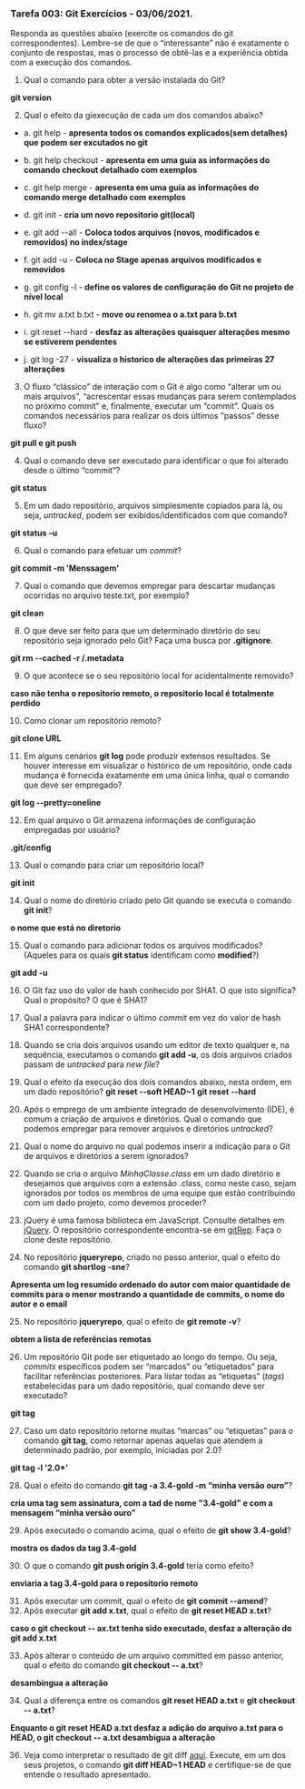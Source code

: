 ### Tarefa 003: Git Exercícios - 03/06/2021.

Responda as questões abaixo (exercite os comandos do git correspondentes). Lembre-se de que o “interessante” não é exatamente o conjunto de respostas, mas o processo de obtê-las e a experiência obtida com a execução dos comandos.


1. Qual o comando para obter a versão instalada do Git?

**git version**

2. Qual o efeito da giexecução de cada um dos comandos abaixo?
 * a. git help - 
    **apresenta todos os comandos explicados(sem detalhes) que podem ser excutados no git**
  
 * b. git help checkout -
   **apresenta em uma guia as informações do comando checkout detalhado com exemplos**
  
 * c. git help merge -
    **apresenta em uma guia as informações do comando merge detalhado com exemplos**
  
 * d. git init -
    **cria um novo repositorio git(local)**
  
 * e. git add --all -
    **Coloca todos arquivos (novos, modificados e removidos) no index/stage**
  
 * f. git add -u -
    **Coloca no Stage apenas arquivos modificados e removidos**
  
 * g. git config -l -
     **define os valores de configuração do Git no projeto de nível local**
  
 * h. git mv a.txt b.txt -
      **move ou renomea o a.txt para b.txt**
  
 * i. git reset --hard -
      **desfaz as alterações quaisquer alterações mesmo se estiverem pendentes**
  
 * j. git log -27 -
      **visualiza o historico de alterações das primeiras 27 alterações**
3. O fluxo “clássico” de interação com o Git é algo como “alterar um ou mais arquivos”, “acrescentar essas mudanças para serem contemplados no próximo commit” e, finalmente, executar um “commit”. Quais os comandos necessários para realizar os dois últimos “passos” desse fluxo?

**git pull e git push**

4. Qual o comando deve ser executado para identificar o que foi alterado desde o último “commit”?

**git status**

5. Em um dado repositório, arquivos simplesmente copiados para lá, ou seja, _untracked_, podem ser exibidos/identificados com que comando?

**git status -u**

6. Qual o comando para efetuar um _commit_?

**git commit -m 'Menssagem'**

7. Qual o comando que devemos empregar para descartar mudanças ocorridas no arquivo teste.txt, por exemplo?

**git clean**

8. O que deve ser feito para que um determinado diretório do seu repositório seja ignorado pelo Git? Faça uma busca por **.gitignore**.

**git rm --cached -r /.metadata**

9. O que acontece se o seu repositório local for acidentalmente removido?

**caso não tenha o repositorio remoto, o repositorio local é totalmente perdido**

10. Como clonar um repositório remoto?

**git clone URL**

11. Em alguns cenários **git log** pode produzir extensos resultados. Se houver interesse em visualizar o histórico de um repositório, onde cada mudança é fornecida exatamente em uma única linha, qual o comando que deve ser empregado?

**git log --pretty=oneline**

12. Em qual arquivo o Git armazena informações de configuração empregadas por usuário?

**.git/config**

13. Qual o comando para criar um repositório local?

**git init**

14. Qual o nome do diretório criado pelo Git quando se executa o comando **git init**?

**o nome que está no diretorio**

15. Qual o comando para adicionar todos os arquivos modificados? (Aqueles para os quais **git status** identificam como **modified**?)

**git add -u**

16. O Git faz uso do valor de hash conhecido por SHA1. O que isto significa? Qual o propósito? O que é SHA1?
    
17. Qual a palavra para indicar o último _commit_ em vez do valor de hash SHA1 correspondente?
    
18. Quando se cria dois arquivos usando um editor de texto qualquer e, na sequência, executamos o comando **git add -u**, os dois arquivos criados passam de _untracked_ para _new file_?
    
19. Qual o efeito da execução dos dois comandos abaixo, nesta ordem, em um dado repositório?
**git reset --soft HEAD~1**
**git reset --hard**
20. Após o emprego de um ambiente integrado de desenvolvimento (IDE), é comum a criação de arquivos e diretórios. Qual o comando que podemos empregar para remover arquivos e diretórios _untracked_?

21. Qual o nome do arquivo no qual podemos inserir a indicação para o Git de arquivos e diretórios a serem ignorados?
22. Quando se cria o arquivo _MinhaClasse.class_ em um dado diretório e desejamos que arquivos com a extensão .class, como neste caso, sejam ignorados por todos os membros de uma equipe que estão contribuindo com um dado projeto, como devemos proceder?
23. jQuery é uma famosa biblioteca em JavaScript. Consulte detalhes em [jQuery](http://jquery.com). O repositório correspondente encontra-se em [gitRep](https://github.com/jquery/jquery.git). Faça o clone deste repositório.
24. No repositório **jqueryrepo**, criado no passo anterior, qual o efeito do comando
  **git shortlog -sne**?

**Apresenta um log resumido ordenado do autor com maior quantidade de commits para o menor mostrando a quantidade de commits, o nome do autor e o email**

25. No repositório **jqueryrepo**, qual o efeito de **git remote -v**?
 
**obtem a lista de referências remotas**

26. Um repositório Git pode ser etiquetado ao longo do tempo. Ou seja, _commits_ específicos podem ser “marcados” ou “etiquetados” para facilitar referências posteriores. Para listar todas as “etiquetas” (_tags_) estabelecidas para um dado repositório, qual comando deve ser executado?
 
**git tag**

27. Caso um dato repositório retorne muitas “marcas” ou “etiquetas” para o comando **git tag**, como retornar apenas aquelas que atendem a determinado padrão, por exemplo, iniciadas por 2.0?

**git tag -l '2.0\*'**

28. Qual o efeito do comando **git tag -a 3.4-gold -m “minha versão ouro”**?

**cria uma tag sem assinatura, com a tad de nome "3.4-gold" e com a mensagem “minha versão ouro”**

29. Após executado o comando acima, qual o efeito de **git show 3.4-gold**?

**mostra os dados da tag 3.4-gold**

30. O que o comando **git push origin 3.4-gold** teria como efeito?

**enviaria a tag 3.4-gold para o repositorio remoto**

31. Após executar um commit, qual o efeito de **git commit --amend**?
32. Após executar **git add x.txt**, qual o efeito de **git reset HEAD x.txt**?

**caso o git checkout -- ax.txt tenha sido executado, desfaz a alteração do git add x.txt**

33. Após alterar o conteúdo de um arquivo committed em passo anterior, qual o efeito do comando **git checkout -- a.txt**?

**desambingua a alteração**

34. Qual a diferença entre os comandos **git reset HEAD a.txt** e **git checkout -- a.txt**?

**Enquanto o git reset HEAD a.txt desfaz a adição do arquivo a.txt para o HEAD, o git checkout -- a.txt desambigua a alteração**

36. Veja como interpretar o resultado de git diff [aqui](https://medium.com/therobinkim/how-to-read-a-git-diff-6c87a9dc47c5). Execute, em um dos seus projetos, o comando **git diff HEAD~1 HEAD** e certifique-se de que entende o resultado apresentado.














</DIV/>

